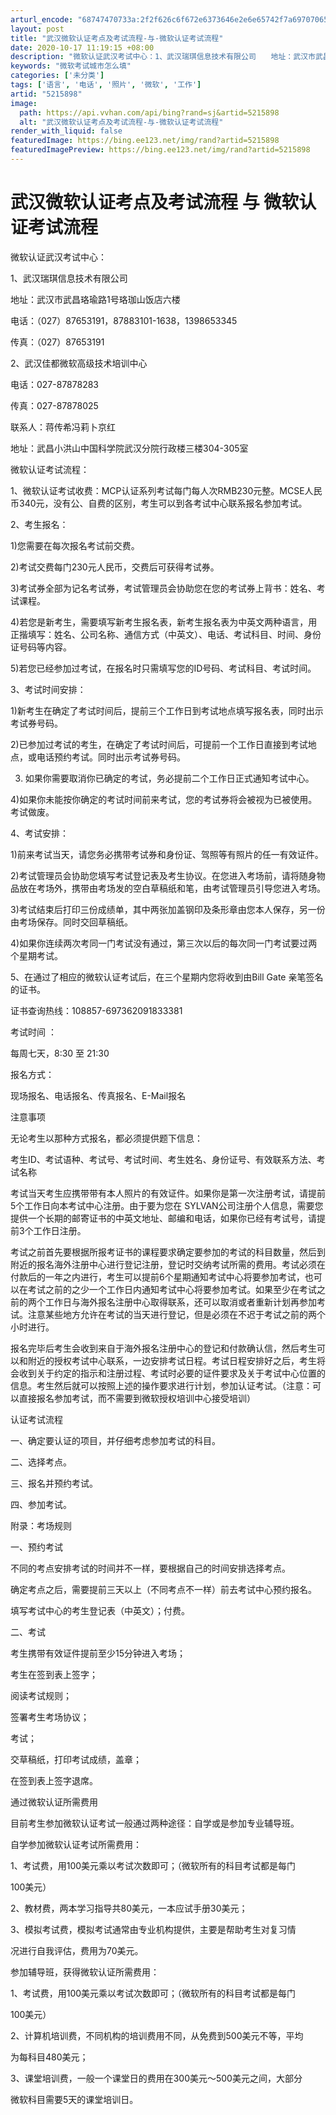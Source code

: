 ```yaml
---
arturl_encode: "68747470733a:2f2f626c6f672e6373646e2e6e65742f7a6970706572393532:372f61727469636c652f64657461696c732f35323135383938"
layout: post
title: "武汉微软认证考点及考试流程-与-微软认证考试流程"
date: 2020-10-17 11:19:15 +08:00
description: "微软认证武汉考试中心：1、武汉瑞琪信息技术有限公司　　地址：武汉市武昌珞瑜路1号珞珈山饭店六楼　　电"
keywords: "微软考试城市怎么填"
categories: ['未分类']
tags: ['语言', '电话', '照片', '微软', '工作']
artid: "5215898"
image:
  path: https://api.vvhan.com/api/bing?rand=sj&artid=5215898
  alt: "武汉微软认证考点及考试流程-与-微软认证考试流程"
render_with_liquid: false
featuredImage: https://bing.ee123.net/img/rand?artid=5215898
featuredImagePreview: https://bing.ee123.net/img/rand?artid=5215898
---
```


# 武汉微软认证考点及考试流程 与 微软认证考试流程

微软认证武汉考试中心：

1、武汉瑞琪信息技术有限公司
  
地址：武汉市武昌珞瑜路1号珞珈山饭店六楼
  
电话：（027）87653191，87883101-1638，1398653345
  
传真：（027）87653191
  
2、武汉佳都微软高级技术培训中心
  
电话：027-87878283
  
传真：027-87878025
  
联系人：蒋传希冯莉卜京红
  
地址：武昌小洪山中国科学院武汉分院行政楼三楼304-305室

微软认证考试流程：
  
1、微软认证考试收费：MCP认证系列考试每门每人次RMB230元整。MCSE人民币340元，没有公、自费的区别，考生可以到各考试中心联系报名参加考试。
  
2、考生报名：
  
1)您需要在每次报名考试前交费。
  
2)考试交费每门230元人民币，交费后可获得考试券。
  
3)考试券全部为记名考试券，考试管理员会协助您在您的考试券上背书：姓名、考试课程。
  
4)若您是新考生，需要填写新考生报名表，新考生报名表为中英文两种语言，用正揩填写：姓名、公司名称、通信方式（中英文）、电话、考试科目、时间、身份证号码等内容。
  
5)若您已经参加过考试，在报名时只需填写您的ID号码、考试科目、考试时间。
  
3、考试时间安排：
  
1)新考生在确定了考试时间后，提前三个工作日到考试地点填写报名表，同时出示考试券号码。
  
2)已参加过考试的考生，在确定了考试时间后，可提前一个工作日直接到考试地点，或电话预约考试。同时出示考试券号码。
  
3) 如果你需要取消你已确定的考试，务必提前二个工作日正式通知考试中心。
  
4)如果你未能按你确定的考试时间前来考试，您的考试券将会被视为已被使用。考试做废。
  
4、考试安排：
  
1)前来考试当天，请您务必携带考试券和身份证、驾照等有照片的任一有效证件。
  
2)考试管理员会协助您填写考试登记表及考生协议。在您进入考场前，请将随身物品放在考场外，携带由考场发的空白草稿纸和笔，由考试管理员引导您进入考场。
  
3)考试结束后打印三份成绩单，其中两张加盖钢印及条形章由您本人保存，另一份由考场保存。同时交回草稿纸。
  
4)如果你连续两次考同一门考试没有通过，第三次以后的每次同一门考试要过两个星期考试。
  
5、在通过了相应的微软认证考试后，在三个星期内您将收到由Bill Gate 亲笔签名的证书。

证书查询热线：108857-697362091833381

考试时间 ：
  
每周七天，8:30 至 21:30
  
报名方式：
  
现场报名、电话报名、传真报名、E-Mail报名
  
注意事项
  
无论考生以那种方式报名，都必须提供题下信息：
  
考生ID、考试语种、考试号、考试时间、考生姓名、身份证号、有效联系方法、考试名称
  
考试当天考生应携带带有本人照片的有效证件。如果你是第一次注册考试，请提前5个工作日向本考试中心注册。由于要为您在 SYLVAN公司注册个人信息，需要您提供一个长期的邮寄证书的中英文地址、邮编和电话，如果你已经有考试号，请提前3个工作日注册。

考试之前首先要根据所报考证书的课程要求确定要参加的考试的科目数量，然后到附近的报名海外注册中心进行登记注册，登记时交纳考试所需的费用。考试必须在付款后的一年之内进行，考生可以提前6个星期通知考试中心将要参加考试，也可以在考试之前的之少一个工作日内通知考试中心将要参加考试。如果至少在考试之前的两个工作日与海外报名注册中心取得联系，还可以取消或者重新计划再参加考试。注意某些地方允许在考试的当天进行登记，但是必须在不迟于考试之前的两个小时进行。
  
  
报名完毕后考生会收到来自于海外报名注册中心的登记和付款确认信，然后考生可以和附近的授权考试中心联系，一边安排考试日程。考试日程安排好之后，考生将会收到关于约定的指示和注册过程、考试时必要的证件要求及关于考试中心位置的信息。考生然后就可以按照上述的操作要求进行计划，参加认证考试。（注意：可以直接报名参加考试，而不需要到微软授权培训中心接受培训）

认证考试流程
  
一、确定要认证的项目，并仔细考虑参加考试的科目。
  
二、选择考点。
  
三、报名并预约考试。
  
四、参加考试。

附录：考场规则
  
一、预约考试
  
不同的考点安排考试的时间并不一样，要根据自己的时间安排选择考点。
  
确定考点之后，需要提前三天以上（不同考点不一样）前去考试中心预约报名。
  
填写考试中心的考生登记表（中英文）；付费。

二、考试
  
考生携带有效证件提前至少15分钟进入考场；
  
考生在签到表上签字；
  
阅读考试规则；
  
签署考生考场协议；
  
考试；
  
交草稿纸，打印考试成绩，盖章；
  
在签到表上签字退席。

通过微软认证所需费用

目前考生参加微软认证考试一般通过两种途径：自学或是参加专业辅导班。

自学参加微软认证考试所需费用：

1、考试费，用100美元乘以考试次数即可；（微软所有的科目考试都是每门
  
100美元）
  
2、教材费，两本学习指导共80美元，一本应试手册30美元；
  
3、模拟考试费，模拟考试通常由专业机构提供，主要是帮助考生对复习情
  
况进行自我评估，费用为70美元。

参加辅导班，获得微软认证所需费用：

1、考试费，用100美元乘以考试次数即可；（微软所有的科目考试都是每门
  
100美元）
  
2、计算机培训费，不同机构的培训费用不同，从免费到500美元不等，平均
  
为每科目480美元；
  
3、课堂培训费，一般一个课堂日的费用在300美元～500美元之间，大部分
  
微软科目需要5天的课堂培训日。
